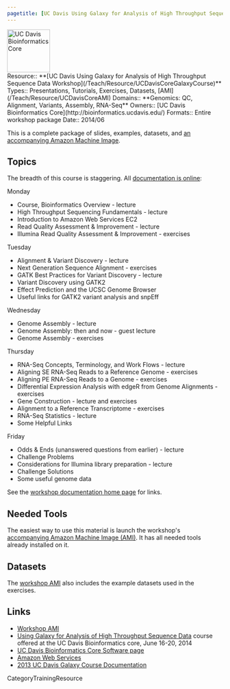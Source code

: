 ```yaml
---
pagetitle: [UC Davis Using Galaxy for Analysis of High Throughput Sequence Data Workshop](http://training.bioinformatics.ucdavis.edu/docs/2014/06/june-2014-workshop/)
---
```

<div class='center'>
<a href='http://bioinformatics.ucdavis.edu/'><img src='/Images/Logos/UCDavisGenomeCenter.png' alt='UC Davis Bioinformatics Core' height="100" /></a>
</div>



<div class='deploymentbox'>
 Resource:: **[UC Davis Using Galaxy for Analysis of High Throughput Sequence Data Workshop](/Teach/Resource/UCDavisCoreGalaxyCourse)**
 Types:: Presentations, Tutorials, Exercises, Datasets, [AMI](/Teach/Resource/UCDavisCoreAMI)
 Domains:: **Genomics: QC, Alignment, Variants, Assembly, RNA-Seq**
 Owners:: [UC Davis Bioinformatics Core](http://bioinformatics.ucdavis.edu/)
 Formats:: Entire workshop package
 Date:: 2014/06
</div>

This is a complete package of slides, examples, datasets, and [an accompanying Amazon Machine Image](/Teach/Resource/UCDavisCoreAMI).  

## Topics

The breadth of this course is staggering.  All [documentation is online](http://training.bioinformatics.ucdavis.edu/docs/2014/06/june-2014-workshop/):

Monday
* Course, Bioinformatics Overview - lecture
* High Throughput Sequencing Fundamentals - lecture
* Introduction to Amazon Web Services EC2
* Read Quality Assessment & Improvement - lecture
* Illumina Read Quality Assessment & Improvement - exercises

Tuesday
* Alignment & Variant Discovery - lecture
* Next Generation Sequence Alignment - exercises
* GATK Best Practices for Variant Discovery - lecture
* Variant Discovery using GATK2
* Effect Prediction and the UCSC Genome Browser
* Useful links for GATK2 variant analysis and snpEff

Wednesday
* Genome Assembly - lecture
* Genome Assembly: then and now - guest lecture
* Genome Assembly - exercises

Thursday
* RNA-Seq Concepts, Terminology, and Work Flows - lecture
* Aligning SE RNA-Seq Reads to a Reference Genome - exercises
* Aligning PE RNA-Seq Reads to a Genome - exercises
* Differential Expression Analysis with edgeR from Genome Alignments - exercises
* Gene Construction - lecture and exercises
* Alignment to a Reference Transcriptome - exercises
* RNA-Seq Statistics - lecture
* Some Helpful Links

Friday
* Odds & Ends (unanswered questions from earlier) - lecture
* Challenge Problems
* Considerations for Illumina library preparation - lecture
* Challenge Solutions
* Some useful genome data

See the [workshop documentation home page](http://training.bioinformatics.ucdavis.edu/docs/2014/06/june-2014-workshop/) for links.


## Needed Tools

The easiest way to use this material is launch the workshop's [accompanying Amazon Machine Image (AMI)](/Teach/Resource/UCDavisCoreAMI).  It has all needed tools already installed on it.

## Datasets

The [workshop AMI](/Teach/Resource/UCDavisCoreAMI) also includes the example datasets used in the exercises. 

## Links

* [Workshop AMI](/Teach/Resource/UCDavisCoreAMI)
* [Using Galaxy for Analysis of High Throughput Sequence Data](http://training.bioinformatics.ucdavis.edu/2014/02/13/using-galaxy-for-analysis-of-high-throughput-sequence-data-june-16-20-2014/) course offered at the UC Davis Bioinformatics core, June 16-20, 2014
* [UC Davis Bioinformatics Core Software page](http://bioinformatics.ucdavis.edu/software/)
* [Amazon Web Services](http://aws.amazon.com/)
* [2013 UC Davis Galaxy Course Documentation](http://training.bioinformatics.ucdavis.edu/docs/2013/09/short-course-2013/)

CategoryTrainingResource

